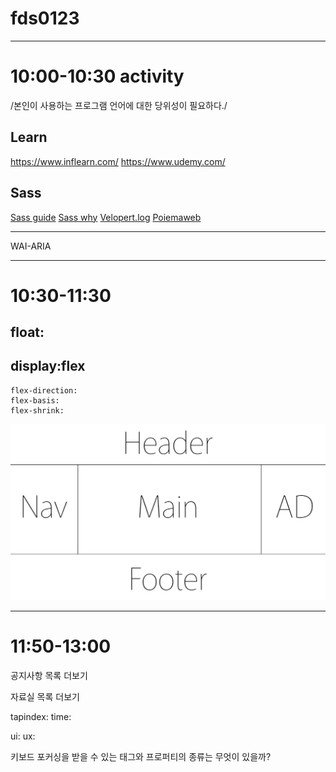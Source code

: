 # fds0123

---

# 10:00-10:30 activity

/본인이 사용하는 프로그램 언어에 대한 당위성이 필요하다./

## Learn
https://www.inflearn.com/
https://www.udemy.com/

## Sass
[Sass guide](https://sass-guidelin.es/ko/#section-63)
[Sass why](https://windtale.net/blog/why-i-choose-sass/)
[Velopert.log](https://velopert.com/3447)
[Poiemaweb](http://poiemaweb.com/sass-basics)

---
WAI-ARIA

---

# 10:30-11:30

## float: 

## display:flex
	flex-direction:
    flex-basis:
    flex-shrink:
    
![Holy Grail layout](Holy_Grail_layout.png)

---
# 11:50-13:00
공지사항
목록
더보기
 
자료실
목록 
더보기

tapindex:
time:

ui: 
ux:

키보드 포커싱을 받을 수 있는 태그와 프로퍼티의 종류는 무엇이 있을까?
